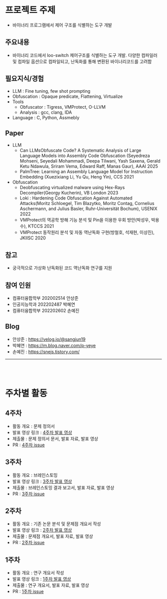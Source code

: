 # 프로젝트 주제
- 바이너리 프로그램에서 제어 구조를 식별하는 도구 개발

## 주요내용
- 바이너리 코드에서 loo-switch 제어구조를 식별하는 도구 개발. 다양한 컴파일러 및 컴파일 옵션으로 컴파일되고, 난독화를 통해 변환된 바이너리코드를 고려함

## 필요지식/경험
- LLM : Fine tuning, few shot prompting
- Obfuscation : Opaque predicate, Flattening, Virtualize
- Tools
    - Obfuscator : Tigress, VMProtect, O-LLVM
    - Analysis : gcc, clang, IDA
- Language : C, Python, Assmebly

## Paper
- LLM
    - Can  LLMsObfuscate Code?  A  Systematic Analysis  of  Large Language  Models  into Assembly  Code Obfuscation (Seyedreza  Mohseni, Seyedali  Mohammadi, Deepa  Tilwani,  Yash Saxena,  Gerald  Ketu Ndawula, Sriram Vema, Edward  Raff,  Manas Gaur), AAAI 2025
    - PalmTree: Learning an Assembly  Language Model for Instruction Embedding  (Xuezixiang Li, Yu Qu, Heng Yin), CCS 2021
- Obfuscation
    - Deobfuscating virtualized malware using Hex-Rays Decompiler(Georgy Kucherin), VB London 2023
    - Loki : Hardening Code Obfuscation Against Automated Attacks(Moritz Schloegel, Tim Blazytko, Moritz Contag, Cornelius Aschermann, and Julius Basler, Ruhr-Universität Bochum), USENIX 2022
    - VMProtect의 역공학 방해 기능 분석 및 Pin을 이용한 우회 방안(박성우, 박용수), KTCCS 2021
    - VMProtect 동작원리 분석 및 자동 역난독화 구현(방철호, 석재현, 이상진), JKIISC 2020 



## 참고
- 궁극적으로 가상화 난독화된 코드 역난독화 연구를 지원

## 참여 인원
- 컴퓨터융합학부 202002514 안상준
- 인공지능학과 202202487 박혜연
- 컴퓨터융합학부 202202602 손예진

## Blog
- 안상준 : https://velog.io/@sangjun19
- 박혜연 : https://m.blog.naver.com/p-yeye
- 손예진 : https://snejs.tistory.com/ 

- - -
<br></br>
# 주차별 활동

## 4주차
- 활동 개요 : 문제 정의서
- 발표 영상 링크 : [4주차 발표 영상](https://youtu.be/H-mpD-Et9gI)
- 제출물 : 문제 정의서 문서, 발표 자료, 발표 영상
- PR : [4주차 issue](https://github.com/sangjun19/Deobfuscator/issues/31)

## 3주차
- 활동 개요 : 브레인스토밍
- 발표 영상 링크 : [3주차 발표 영상](https://youtu.be/SZjYWCbPGhQ)
- 제출물 : 브레인스토밍 결과 보고서, 발표 자료, 발표 영상
- PR : [3주차 issue](https://github.com/sangjun19/Deobfuscator/issues/20)

## 2주차
- 활동 개요 : 기존 논문 분석 및 문제점 개요서 작성
- 발표 영상 링크 : [2주차 발표 영상](https://youtu.be/Lb9hr2o6Qb4)
- 제출물 : 문제점 개요서, 발표 자료, 발표 영상
- PR : [2주차 issue](https://github.com/sangjun19/Deobfuscator/issues/13)

## 1주차
- 활동 개요 : 연구 개요서 작성
- 발표 영상 링크 : [1주차 발표 영상](https://youtu.be/Vtu4uO13c0s)
- 제출물 : 연구 개요서, 발표 자료, 발표 영상
- PR : [1주차 issue](https://github.com/sangjun19/Deobfuscator/issues/3)